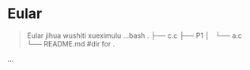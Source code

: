 # Eular
> Eular jihua wushiti xueximulu
...bash
.
├── c.c
├── P1
│   └── a.c
└── README.md             #dir for .

...
